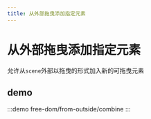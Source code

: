 ```yaml
---
title: 从外部拖曳添加指定元素
---
```


# 从外部拖曳添加指定元素

允许从`scene`外部以拖曳的形式加入新的可拖曳元素

## demo

:::demo
free-dom/from-outside/combine
:::

